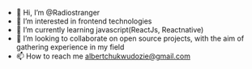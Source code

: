 - 👋 Hi, I’m @Radiostranger
- 👀 I’m interested in frontend technologies
- 🌱 I’m currently learning javascript(ReactJs, Reactnative)
- 💞️ I’m looking to collaborate on open source projects, with the aim of gathering experience in my field
- 📫 How to reach me albertchukwudozie@gmail.com

<!---
Radiostranger/Radiostranger is a ✨ special ✨ repository because its `README.md` (this file) appears on your GitHub profile.
You can click the Preview link to take a look at your changes.
--->
